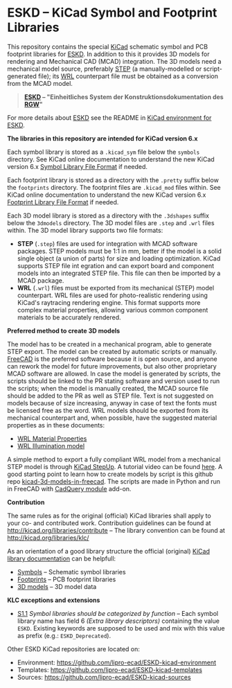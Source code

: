 # ESKD – KiCad Symbol and Footprint Libraries

This repository contains the special [KiCad] schematic symbol and PCB footprint
libraries for [ESKD]. In addition to this it provides 3D models for rendering
and Mechanical CAD (MCAD) integration. The 3D models need a mechanical model
source, preferably [STEP] (a manually-modelled or script-generated file); its
[WRL] counterpart file must be obtained as a conversion from the MCAD model.

> **[ESKD] – "Einheitliches System der Konstruktionsdokumentation des [RGW]"**

For more details about [ESKD] see the README in [KiCad environment for ESKD].

[RGW]: https://de.wikipedia.org/wiki/Rat_f%C3%BCr_gegenseitige_Wirtschaftshilfe "Rat für gegenseitige Wirtschaftshilfe"
[ESKD]: https://d-nb.info/551201940 "Deutsche Netionalbibliothek"
[STEP]: https://en.wikipedia.org/wiki/ISO_10303-21 "ISO 10303-21 Clear Text Encoding of the Exchange Structure"
[WRL]: https://en.wikipedia.org/wiki/VRML "VRML file extension (Virtual Reality Modeling Language)"
[KiCad]: https://www.kicad.org/ "A Cross Platform and Open Source Electronics Design Automation Suite"
[KiCad environment for ESKD]: https://github.com/lipro-ecad/ESKD-kicad-environment

**The libraries in this repository are intended for KiCad version 6.x**

Each symbol library is stored as a `.kicad_sym` file below the `symbols`
directory. See KiCad online documentation to understand the new KiCad
version 6.x [Symbol Library File Format] if needed.

[Symbol Library File Format]: https://dev-docs.kicad.org/en/file-formats/sexpr-symbol-lib

Each footprint library is stored as a directory with the `.pretty` suffix
below the `footprints` directory. The footprint files are `.kicad_mod` files
within. See KiCad online documentation to understand the new KiCad version 6.x
[Footprint Library File Format] if needed.

[Footprint Library File Format]: https://dev-docs.kicad.org/en/file-formats/sexpr-footprint

Each 3D model library is stored as a directory with the `.3dshapes` suffix
below the `3dmodels` directory. The 3D model files are `.step` and `.wrl`
files within. The 3D model library supports two file formats:

* **STEP** (`.step`) files are used for integration with MCAD software
  packages. STEP models must be 1:1 in mm, better if the model is a solid
  single object (a union of parts) for size and loading optimization. KiCad
  supports STEP file int egration and can export board and component models
  into an integrated STEP file. This file can then be imported by a MCAD
  package.
* **WRL** (`.wrl`) files must be exported from its mechanical (STEP) model
  counterpart. WRL files are used for photo-realistic rendering using KiCad's
  raytracing rendering engine. This format supports more complex material
  properties, allowing various common component materials to be accurately
  rendered.

**Preferred method to create 3D models**

The model has to be created in a mechanical program, able to generate STEP
export. The model can be created by automatic scripts or manually.
[FreeCAD](https://www.freecadweb.org/) is the preferred software because it is
open source, and anyone can rework the model for future improvements, but also
other proprietary MCAD software are allowed. In case the model is generated by
scripts, the scripts should be linked to the PR stating software and version
used to run the scripts; when the model is manually created, the MCAD source
file should be added to the PR as well as STEP file. Text is not suggested on
models because of size increasing, anyway in case of text the fonts must be
licensed free as the word. WRL models should be exported from its mechanical
counterpart and, when possible, have the suggested material properties as in
these documents:
* [WRL Material Properties]
* [WRL Illumination model]

A simple method to export a fully compliant WRL model from a mechanical STEP
model is through [KiCad StepUp](https://github.com/easyw/kicadStepUpMod). A
tutorial video can be found [here](https://youtu.be/O6vr8QFnYGw). A good
starting point to learn how to create models by script is this github repo
[kicad-3d-models-in-freecad](https://github.com/easyw/kicad-3d-models-in-freecad).
The scripts are made in Python and run in FreeCAD with
[CadQuery module](https://github.com/jmwright/cadquery-freecad-module) add-on.

[WRL Material Properties]: https://gitlab.com/kicad/libraries/kicad-packages3D/-/blob/master/Vrml_materials_doc/KiCad_3D-Viewer_component-materials-reference-list_MarioLuzeiro.pdf "KiCad￼→ KiCad Libraries → KiCad Packages3D → Repository"
[WRL Illumination model]: https://gitlab.com/kicad/libraries/kicad-packages3D/-/blob/master/Vrml_materials_doc/KiCad_3D-Viewer_Illumination_model_and_materials-MarioLuzeiro.pdf "KiCad￼→ KiCad Libraries → KiCad Packages3D → Repository"

**Contribution**

The same rules as for the original (official) KiCad libraries shall apply
to your co- and contributed work. Contribution guidelines can be found
at http://kicad.org/libraries/contribute – The library convention can
be found at http://kicad.org/libraries/klc/

As an orientation of a good library structure the official (original)
[KiCad library documentation](https://kicad.github.io/) can be helpfull:

* [Symbols](https://kicad.github.io/symbols) – Schematic symbol libraries
* [Footprints](https://kicad.github.io/footprints) – PCB footprint libraries
* [3D models](https://kicad.github.io/packages3d) – 3D model data

**KLC exceptions and extensions**

* [S1.1] *Symbol libraries should be categorized by function* –  Each symbol
  library name has field 6 *(Extra library descriptors)* containing the value
 `ESKD`. Existing keywords are supposed to be used and mix with this value as
  prefix (e.g.: `ESKD_Deprecated`).

[S1.1]: https://klc.kicad.org/symbol/s1/s1.1/ "KLC: Symbol libraries should be categorized by function"

Other ESKD KiCad repositories are located on:

* Environment: https://github.com/lipro-ecad/ESKD-kicad-environment
* Templates: https://github.com/lipro-ecad/ESKD-kicad-templates
* Sources: https://github.com/lipro-ecad/ESKD-kicad-sources
